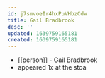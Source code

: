 ```yaml
---
id: j7smvoeIr4hxPuVHbzCdw
title: Gail Bradbrook
desc: ''
updated: 1639759165181
created: 1639759165181
---
```



- [[person]] - Gail Bradbrook
- appeared 1x at the stoa
